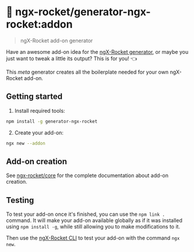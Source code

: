 # :rocket: ngx-rocket/generator-ngx-rocket:addon

> ngX-Rocket add-on generator

Have an awesome add-on idea for the [ngX-Rocket generator](https://github.com/ngx-rocket/generator-ngx-rocket), or
maybe you just want to tweak a little its output? This is for you! :point_left:

This *meta* generator creates all the boilerplate needed for your own ngX-Rocket add-on.

## Getting started

1. Install required tools:
 ```sh
 npm install -g generator-ngx-rocket
 ```

2. Create your add-on:
 ```sh
 ngx new --addon
 ```

## Add-on creation

See [ngx-rocket/core](https://github.com/ngx-rocket/core) for the complete documentation about add-on creation.

## Testing

To test your add-on once it's finished, you can use the `npm link .` command.
It will make your add-on available globally as if it was installed using `npm install -g`, while still allowing you to
make modifications to it.

Then use the [ngX-Rocket CLI](https://github.com/ngx-rocket/cli) to test your add-on with the command `ngx new`.
